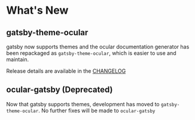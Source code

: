 # What's New

## gatsby-theme-ocular

gatsby now supports themes and the ocular documentation generator has been repackaged as `gatsby-theme-ocular`, which is easier to use and maintain.

Release details are available in the [CHANGELOG](https://github.com/uber-web/ocular/blob/master/modules/gatsby-theme-ocular/CHANGELOG.md)

## ocular-gatsby (Deprecated)

Now that gatsby supports themes, development has moved to `gatsby-theme-ocular`. No further fixes will be made to `ocular-gatsby`
